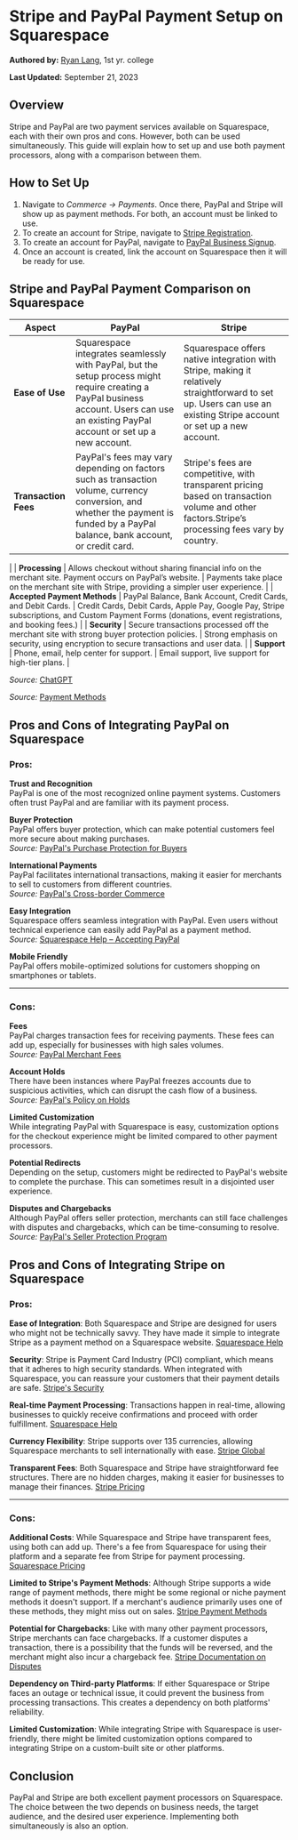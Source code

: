 # Stripe and PayPal Payment Setup on Squarespace  

****Authored by:****  [Ryan Lang](https://github.com/langrh), 1st yr. college    

****Last Updated:**** September 21, 2023

## Overview

Stripe and PayPal are two payment services available on Squarespace, each with their own pros and cons. 
However, both can be used simultaneously. This guide will explain how to set up and use both payment processors, along with a comparison between them.

## How to Set Up

1. Navigate to *Commerce -> Payments*.
Once there, PayPal and Stripe will show up as payment methods.
For both, an account must be linked to use.
2. To create an account for Stripe, navigate to [Stripe Registration](https://dashboard.stripe.com/register).
3. To create an account for PayPal, navigate to [PayPal Business Signup](https://www.paypal.com/bizsignup).
4. Once an account is created, link the account on Squarespace then it will be ready for use.

## Stripe and PayPal Payment Comparison on Squarespace

| Aspect                       |  PayPal                                                                                                                                                                                  | Stripe                                                                                                                                                               |
|------------------------------|------------------------------------------------------------------------------------------------------------------------------------------------------------------------------------------|----------------------------------------------------------------------------------------------------------------------------------------------------------------------|
| **Ease of Use**              | Squarespace integrates seamlessly with PayPal, but the setup process might require creating a PayPal business account. Users can use an existing PayPal account or set up a new account. | Squarespace offers native integration with Stripe, making it relatively straightforward to set up. Users can use an existing Stripe account or set up a new account. |
| **Transaction Fees**         | PayPal's fees may vary depending on factors such as transaction volume, currency conversion, and whether the payment is funded by a PayPal balance, bank account, or credit card.        | Stripe's fees are competitive, with transparent pricing based on transaction volume and other factors.Stripe’s processing fees vary by country.                      |
|
| **Processing**               | Allows checkout without sharing financial info on the merchant site. Payment occurs on PayPal’s website.                                                                                 | Payments take place on the merchant site with Stripe, providing a simpler user experience.                                                                           |
| **Accepted Payment Methods** | PayPal Balance, Bank Account, Credit Cards, and Debit Cards.                                                                                                                             | Credit Cards, Debit Cards, Apple Pay, Google Pay, Stripe subscriptions, and Custom Payment Forms (donations, event registrations, and booking fees.)                 |
| **Security**                 | Secure transactions processed off the merchant site with strong buyer protection policies.                                                                                               | Strong emphasis on security, using encryption to secure transactions and user data.                                                                                  |
| **Support**                  | Phone, email, help center for support.                                                                                                                                                   | Email support, live support for high-tier plans.                                                                                                                     |

*Source:* [ChatGPT](https://chat.openai.com/c/69d01e56-1bff-448c-a134-f51ecc4e8d89)

*Source:* [Payment Methods](https://support.squarespace.com/hc/en-us/articles/206541017-What-payment-methods-can-I-accept-with-Squarespace-Commerce)

## Pros and Cons of Integrating PayPal on Squarespace

### Pros:  
**Trust and Recognition**  
PayPal is one of the most recognized online payment systems. Customers often trust PayPal and are familiar with its payment process.

**Buyer Protection**  
PayPal offers buyer protection, which can make potential customers feel more secure about making purchases.  
*Source:* [PayPal's Purchase Protection for Buyers](https://www.paypal.com/us/webapps/mpp/paypal-safety-and-security)

**International Payments**  
PayPal facilitates international transactions, making it easier for merchants to sell to customers from different countries.  
*Source:* [PayPal's Cross-border Commerce](https://www.paypal.com/us/brc/article/cross-border-commerce)

**Easy Integration**  
Squarespace offers seamless integration with PayPal. Even users without technical experience can easily add PayPal as a payment method.  
*Source:* [Squarespace Help – Accepting PayPal](https://support.squarespace.com/hc/en-us/articles/206540797-Accepting-PayPal)

**Mobile Friendly**  
PayPal offers mobile-optimized solutions for customers shopping on smartphones or tablets.

---

### Cons:

**Fees**  
PayPal charges transaction fees for receiving payments. These fees can add up, especially for businesses with high sales volumes.  
*Source:* [PayPal Merchant Fees](https://www.paypal.com/us/webapps/mpp/merchant-fees)

**Account Holds**  
There have been instances where PayPal freezes accounts due to suspicious activities, which can disrupt the cash flow of a business.  
*Source:* [PayPal's Policy on Holds](https://www.paypal.com/us/smarthelp/article/faq2027)

**Limited Customization**  
While integrating PayPal with Squarespace is easy, customization options for the checkout experience might be limited compared to other payment processors.

**Potential Redirects**  
Depending on the setup, customers might be redirected to PayPal's website to complete the purchase. This can sometimes result in a disjointed user experience.

**Disputes and Chargebacks**  
Although PayPal offers seller protection, merchants can still face challenges with disputes and chargebacks, which can be time-consuming to resolve.  
*Source:* [PayPal's Seller Protection Program](https://www.paypal.com/us/webapps/mpp/security/seller-protection-learn-more)

## Pros and Cons of Integrating Stripe on Squarespace

### Pros:

**Ease of Integration**: 
Both Squarespace and Stripe are designed for users who might not be technically savvy. They have made it simple to integrate Stripe as a payment method on a Squarespace website. [Squarespace Help](https://support.squarespace.com/hc/en-us/articles/206540797-Stripe)

**Security**: 
Stripe is Payment Card Industry (PCI) compliant, which means that it adheres to high security standards. When integrated with Squarespace, you can reassure your customers that their payment details are safe. [Stripe's Security](https://stripe.com/docs/security/stripe)

**Real-time Payment Processing**: 
Transactions happen in real-time, allowing businesses to quickly receive confirmations and proceed with order fulfillment. [Squarespace Help](https://support.squarespace.com/hc/en-us/articles/206540797-Stripe)

**Currency Flexibility**: 
Stripe supports over 135 currencies, allowing Squarespace merchants to sell internationally with ease. [Stripe Global](https://stripe.com/global)

**Transparent Fees**: 
Both Squarespace and Stripe have straightforward fee structures. There are no hidden charges, making it easier for businesses to manage their finances. [Stripe Pricing](https://stripe.com/pricing)

---
   
### Cons:

**Additional Costs**: 
While Squarespace and Stripe have transparent fees, using both can add up. There's a fee from Squarespace for using their platform and a separate fee from Stripe for payment processing. [Squarespace Pricing](https://www.squarespace.com/pricing)

**Limited to Stripe's Payment Methods**: 
Although Stripe supports a wide range of payment methods, there might be some regional or niche payment methods it doesn't support. If a merchant's audience primarily uses one of these methods, they might miss out on sales. [Stripe Payment Methods](https://stripe.com/docs/payments/payment-methods/overview)

**Potential for Chargebacks**: 
Like with many other payment processors, Stripe merchants can face chargebacks. If a customer disputes a transaction, there is a possibility that the funds will be reversed, and the merchant might also incur a chargeback fee. [Stripe Documentation on Disputes](https://stripe.com/docs/disputes)

**Dependency on Third-party Platforms**: If either Squarespace or Stripe faces an outage or technical issue, it could prevent the business from processing transactions. This creates a dependency on both platforms' reliability. 

**Limited Customization**: 
While integrating Stripe with Squarespace is user-friendly, there might be limited customization options compared to integrating Stripe on a custom-built site or other platforms. 

## Conclusion

PayPal and Stripe are both excellent payment processors on Squarespace. The choice between the two depends on business needs, the target audience, and the desired user experience. Implementing both simultaneously is also an option.
